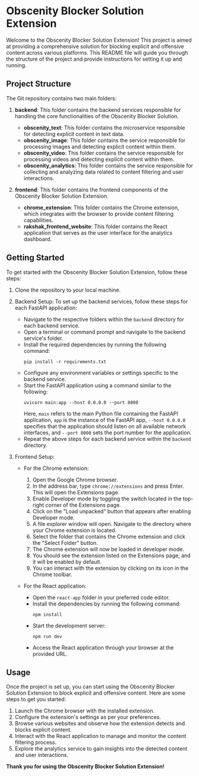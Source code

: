 # Obscenity Blocker Solution Extension

Welcome to the Obscenity Blocker Solution Extension! This project is aimed at providing a comprehensive solution for blocking explicit and offensive content across various platforms. This README file will guide you through the structure of the project and provide instructions for setting it up and running.

## Project Structure

The Git repository contains two main folders:

1. **backend**: This folder contains the backend services responsible for handling the core functionalities of the Obscenity Blocker Solution.
   - **obscenity_text**: This folder contains the microservice responsible for detecting explicit content in text data.
   - **obscenity_image**: This folder contains the service responsible for processing images and detecting explicit content within them.
   - **obscenity_video**: This folder contains the service responsible for processing videos and detecting explicit content within them.
   - **obscenity_analytics**: This folder contains the service responsible for collecting and analyzing data related to content filtering and user interactions.

2. **frontend**: This folder contains the frontend components of the Obscenity Blocker Solution Extension.
   - **chrome_extension**: This folder contains the Chrome extension, which integrates with the browser to provide content filtering capabilities.
   - **rakshak_frontend_website**: This folder contains the React application that serves as the user interface for the analytics dashboard.

## Getting Started

To get started with the Obscenity Blocker Solution Extension, follow these steps:

1. Clone the repository to your local machine.

2. Backend Setup:
   To set up the backend services, follow these steps for each FastAPI application:

   - Navigate to the respective folders within the `backend` directory for each backend service.
   - Open a terminal or command prompt and navigate to the backend service's folder.
   - Install the required dependencies by running the following command:
     ```
     pip install -r requirements.txt
     ```
   - Configure any environment variables or settings specific to the backend service.
   - Start the FastAPI application using a command similar to the following:
     ```
     uvicorn main:app --host 0.0.0.0 --port 8000
     ```
     Here, `main` refers to the main Python file containing the FastAPI application, `app` is the instance of the FastAPI app, `--host 0.0.0.0` specifies that the application should listen on all available network interfaces, and `--port 8000` sets the port number for the application.
   - Repeat the above steps for each backend service within the `backend` directory.

3. Frontend Setup:
   - For the Chrome extension:
     1. Open the Google Chrome browser.
     2. In the address bar, type `chrome://extensions` and press Enter. This will open the Extensions page.
     3. Enable Developer mode by toggling the switch located in the top-right corner of the Extensions page.
     4. Click on the "Load unpacked" button that appears after enabling Developer mode.
     5. A file explorer window will open. Navigate to the directory where your Chrome extension is located.
     6. Select the folder that contains the Chrome extension and click the "Select Folder" button.
     7. The Chrome extension will now be loaded in developer mode.
     8. You should see the extension listed on the Extensions page, and it will be enabled by default.
     9. You can interact with the extension by clicking on its icon in the Chrome toolbar.
   
   - For the React application:
     - Open the `react-app` folder in your preferred code editor.
     - Install the dependencies by running the following command:
       ```
       npm install
       ```
     - Start the development server:
       ```
       npm run dev
       ```
     - Access the React application through your browser at the provided URL.

## Usage

Once the project is set up, you can start using the Obscenity Blocker Solution Extension to block explicit and offensive content. Here are some steps to get you started:

1. Launch the Chrome browser with the installed extension.
2. Configure the extension's settings as per your preferences.
3. Browse various websites and observe how the extension detects and blocks explicit content.
4. Interact with the React application to manage and monitor the content filtering process.
5. Explore the analytics service to gain insights into the detected content and user interactions.

**Thank you for using the Obscenity Blocker Solution Extension!**
